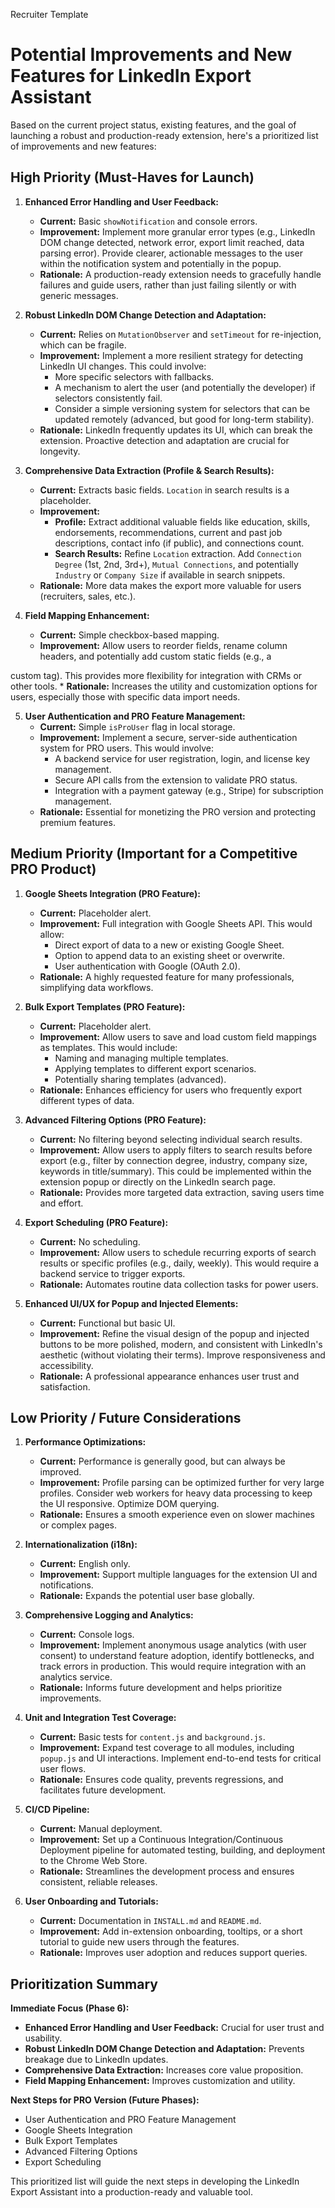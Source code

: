 Recruiter Template


# Potential Improvements and New Features for LinkedIn Export Assistant

Based on the current project status, existing features, and the goal of launching a robust and production-ready extension, here's a prioritized list of improvements and new features:

## High Priority (Must-Haves for Launch)

1.  **Enhanced Error Handling and User Feedback:**
    *   **Current:** Basic `showNotification` and console errors.
    *   **Improvement:** Implement more granular error types (e.g., LinkedIn DOM change detected, network error, export limit reached, data parsing error). Provide clearer, actionable messages to the user within the notification system and potentially in the popup.
    *   **Rationale:** A production-ready extension needs to gracefully handle failures and guide users, rather than just failing silently or with generic messages.

2.  **Robust LinkedIn DOM Change Detection and Adaptation:**
    *   **Current:** Relies on `MutationObserver` and `setTimeout` for re-injection, which can be fragile.
    *   **Improvement:** Implement a more resilient strategy for detecting LinkedIn UI changes. This could involve:
        *   More specific selectors with fallbacks.
        *   A mechanism to alert the user (and potentially the developer) if selectors consistently fail.
        *   Consider a simple versioning system for selectors that can be updated remotely (advanced, but good for long-term stability).
    *   **Rationale:** LinkedIn frequently updates its UI, which can break the extension. Proactive detection and adaptation are crucial for longevity.

3.  **Comprehensive Data Extraction (Profile & Search Results):**
    *   **Current:** Extracts basic fields. `Location` in search results is a placeholder.
    *   **Improvement:**
        *   **Profile:** Extract additional valuable fields like education, skills, endorsements, recommendations, current and past job descriptions, contact info (if public), and connections count.
        *   **Search Results:** Refine `Location` extraction. Add `Connection Degree` (1st, 2nd, 3rd+), `Mutual Connections`, and potentially `Industry` or `Company Size` if available in search snippets.
    *   **Rationale:** More data makes the export more valuable for users (recruiters, sales, etc.).

4.  **Field Mapping Enhancement:**
    *   **Current:** Simple checkbox-based mapping.
    *   **Improvement:** Allow users to reorder fields, rename column headers, and potentially add custom static fields (e.g., a 

custom tag). This provides more flexibility for integration with CRMs or other tools.
    *   **Rationale:** Increases the utility and customization options for users, especially those with specific data import needs.

5.  **User Authentication and PRO Feature Management:**
    *   **Current:** Simple `isProUser` flag in local storage.
    *   **Improvement:** Implement a secure, server-side authentication system for PRO users. This would involve:
        *   A backend service for user registration, login, and license key management.
        *   Secure API calls from the extension to validate PRO status.
        *   Integration with a payment gateway (e.g., Stripe) for subscription management.
    *   **Rationale:** Essential for monetizing the PRO version and protecting premium features.

## Medium Priority (Important for a Competitive PRO Product)

1.  **Google Sheets Integration (PRO Feature):**
    *   **Current:** Placeholder alert.
    *   **Improvement:** Full integration with Google Sheets API. This would allow:
        *   Direct export of data to a new or existing Google Sheet.
        *   Option to append data to an existing sheet or overwrite.
        *   User authentication with Google (OAuth 2.0).
    *   **Rationale:** A highly requested feature for many professionals, simplifying data workflows.

2.  **Bulk Export Templates (PRO Feature):**
    *   **Current:** Placeholder alert.
    *   **Improvement:** Allow users to save and load custom field mappings as templates. This would include:
        *   Naming and managing multiple templates.
        *   Applying templates to different export scenarios.
        *   Potentially sharing templates (advanced).
    *   **Rationale:** Enhances efficiency for users who frequently export different types of data.

3.  **Advanced Filtering Options (PRO Feature):**
    *   **Current:** No filtering beyond selecting individual search results.
    *   **Improvement:** Allow users to apply filters to search results before export (e.g., filter by connection degree, industry, company size, keywords in title/summary). This could be implemented within the extension popup or directly on the LinkedIn search page.
    *   **Rationale:** Provides more targeted data extraction, saving users time and effort.

4.  **Export Scheduling (PRO Feature):**
    *   **Current:** No scheduling.
    *   **Improvement:** Allow users to schedule recurring exports of search results or specific profiles (e.g., daily, weekly). This would require a backend service to trigger exports.
    *   **Rationale:** Automates routine data collection tasks for power users.

5.  **Enhanced UI/UX for Popup and Injected Elements:**
    *   **Current:** Functional but basic UI.
    *   **Improvement:** Refine the visual design of the popup and injected buttons to be more polished, modern, and consistent with LinkedIn's aesthetic (without violating their terms). Improve responsiveness and accessibility.
    *   **Rationale:** A professional appearance enhances user trust and satisfaction.

## Low Priority / Future Considerations

1.  **Performance Optimizations:**
    *   **Current:** Performance is generally good, but can always be improved.
    *   **Improvement:** Profile parsing can be optimized further for very large profiles. Consider web workers for heavy data processing to keep the UI responsive. Optimize DOM querying.
    *   **Rationale:** Ensures a smooth experience even on slower machines or complex pages.

2.  **Internationalization (i18n):**
    *   **Current:** English only.
    *   **Improvement:** Support multiple languages for the extension UI and notifications.
    *   **Rationale:** Expands the potential user base globally.

3.  **Comprehensive Logging and Analytics:**
    *   **Current:** Console logs.
    *   **Improvement:** Implement anonymous usage analytics (with user consent) to understand feature adoption, identify bottlenecks, and track errors in production. This would require integration with an analytics service.
    *   **Rationale:** Informs future development and helps prioritize improvements.

4.  **Unit and Integration Test Coverage:**
    *   **Current:** Basic tests for `content.js` and `background.js`.
    *   **Improvement:** Expand test coverage to all modules, including `popup.js` and UI interactions. Implement end-to-end tests for critical user flows.
    *   **Rationale:** Ensures code quality, prevents regressions, and facilitates future development.

5.  **CI/CD Pipeline:**
    *   **Current:** Manual deployment.
    *   **Improvement:** Set up a Continuous Integration/Continuous Deployment pipeline for automated testing, building, and deployment to the Chrome Web Store.
    *   **Rationale:** Streamlines the development process and ensures consistent, reliable releases.

6.  **User Onboarding and Tutorials:**
    *   **Current:** Documentation in `INSTALL.md` and `README.md`.
    *   **Improvement:** Add in-extension onboarding, tooltips, or a short tutorial to guide new users through the features.
    *   **Rationale:** Improves user adoption and reduces support queries.

## Prioritization Summary

**Immediate Focus (Phase 6):**
*   **Enhanced Error Handling and User Feedback:** Crucial for user trust and usability.
*   **Robust LinkedIn DOM Change Detection and Adaptation:** Prevents breakage due to LinkedIn updates.
*   **Comprehensive Data Extraction:** Increases core value proposition.
*   **Field Mapping Enhancement:** Improves customization and utility.

**Next Steps for PRO Version (Future Phases):**
*   User Authentication and PRO Feature Management
*   Google Sheets Integration
*   Bulk Export Templates
*   Advanced Filtering Options
*   Export Scheduling

This prioritized list will guide the next steps in developing the LinkedIn Export Assistant into a production-ready and valuable tool.
